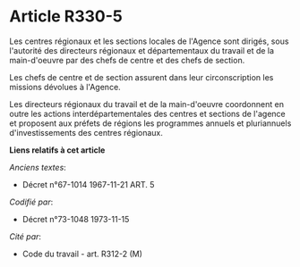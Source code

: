 # Article R330-5

Les centres régionaux et les sections locales de l'Agence sont dirigés, sous l'autorité des directeurs régionaux et
départementaux du travail et de la main-d'oeuvre par des chefs de centre et des chefs de section.

Les chefs de centre et de section assurent dans leur circonscription les missions dévolues à l'Agence.

Les directeurs régionaux du travail et de la main-d'oeuvre coordonnent en outre les actions interdépartementales des centres
et sections de l'agence et proposent aux préfets de régions les programmes annuels et pluriannuels d'investissements des
centres régionaux.

**Liens relatifs à cet article**

_Anciens textes_:

  - Décret n°67-1014 1967-11-21 ART. 5

_Codifié par_:

  - Décret n°73-1048 1973-11-15

_Cité par_:

  - Code du travail - art. R312-2 (M)
